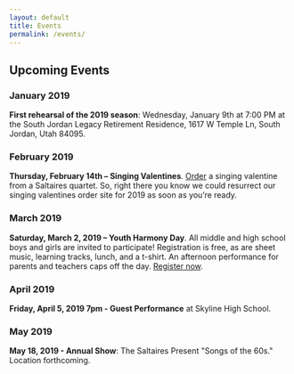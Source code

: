 ```yaml
---
layout: default
title: Events
permalink: /events/
---
```


<h2 class="top">Upcoming Events</h2>

### January 2019

**First rehearsal of the 2019 season**:  Wednesday, January 9th at 7:00 PM at the South Jordan Legacy Retirement Residence, 1617 W Temple Ln, South Jordan, Utah 84095.

### February 2019

**Thursday, February 14th – Singing Valentines**. [Order](/valentines) a singing valentine from a Saltaires quartet.  So, right there you know we could resurrect our singing valentines order site for 2019 as soon as you’re ready.

### March 2019

**Saturday, March 2, 2019 – Youth Harmony Day**.  All middle and high school boys and girls are invited to participate!  Registration is free, as are sheet music, learning tracks, lunch, and a t-shirt.  An afternoon performance for parents and teachers caps off the day. [Register now](/youth-harmony-day).

### April 2019

**Friday, April 5, 2019 7pm - Guest Performance** at Skyline High School.

### May 2019

**May 18, 2019 - Annual Show**: The Saltaires Present "Songs of the 60s." Location forthcoming.
